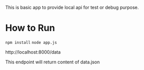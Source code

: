 
This is basic app to provide local api for test or debug purpose.

# How to Run
`npm install`
`node app.js`

http://localhost:8000/data

This endpoint will return content of data.json
